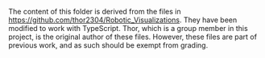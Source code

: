 The content of this folder is derived from the files in https://github.com/thor2304/Robotic_Visualizations.
They have been modified to work with TypeScript. 
Thor, which is a group member in this project, is the original author of these files.
However, these files are part of previous work, and as such should be exempt from grading.
